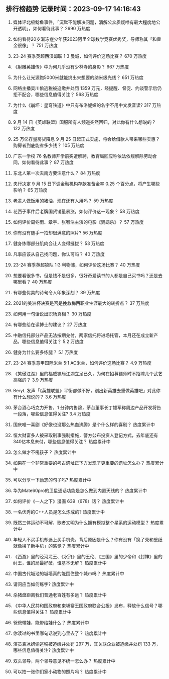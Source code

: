 
## 排行榜趋势 记录时间：2023-09-17 14:16:43
  
  1. 媒体评北极鲶鱼事件，「沉默不能解决问题，消解公众质疑唯有最大程度地公开透明」，如何看待此事？ 2690 万热度
    
  2. 如何看待20岁渐冻症少年获2023阿里全球数学竞赛优秀奖，导师称其「和霍金很像」？ 751 万热度
    
  3. 23-24 赛季英超西汉姆联 1:3 曼城，如何评价这场比赛？ 670 万热度
    
  4. 《射雕英雄传》中为何几乎没有少林寺的身影？ 667 万热度
    
  5. 为什么让光源跑5000米就能挑出来想要的纳米级光线？ 651 万热度
    
  6. 网络主播吴川偷逃税被追缴并处罚 1359 万元，经提醒、督促、约谈警示后仍拒不配合，哪些信息值得关注？ 568 万热度
    
  7. 为什么《崩坏：星穹铁道》中只有布洛妮娅的名字不用中文发音读? 317 万热度
    
  8. 9 月 14 日《英雄联盟》国服所有人频道突然回归，对此你有什么想说的？ 122 万热度
    
  9. 25 万亿存量房贷降息 9 月 25 日起正式实施，将会给借款人带来哪些实惠？购房者到底能省多少钱？ 105 万热度
    
  10. 广东一学校 76 名教师开学前突遭解聘，教育局回应称依法依规解除劳动合同，如何看待此事？ 87 万热度
    
  11. 东北人第一次去南方要注意什么？ 84 万热度
    
  12. 央行决定 9 月 15 日下调金融机构存款准备金率 0.25 个百分点，将产生哪些影响？ 65 万热度
    
  13. 老辈人做饭用的猪油，现在还有人用吗？ 59 万热度
    
  14. 花西子事件后老牌国货销量暴涨，如何评价这一现象？ 58 万热度
    
  15. 如何评价周冬雨、章宇、张宥浩主演的电影《鹦鹉杀》？ 57 万热度
    
  16. 你有没有随手一拍却很满意的照片? 56 万热度
    
  17. 健身练哪部分肌肉会让人变得挺拔？ 53 万热度
    
  18. 凡事应该从自己找问题，你认可吗？ 40 万热度
    
  19. 23-24 赛季英超狼队 1:3 利物浦，如何评价这场比赛？ 40 万热度
    
  20. 想要看很多书，但是钱不是很多，很好奇爱读书的人都是自己买书吗？还是去哪里看？ 40 万热度
    
  21. 有哪些优美的诗句令人印象深刻？ 39 万热度
    
  22. 2021的美洲杯决赛是否是挽救梅西职业生涯最大的转折点？ 37 万热度
    
  23. 如何用一句话说出职场真相？ 30 万热度
    
  24. 有哪些给在读博士的建议？ 27 万热度
    
  25. 中融信托部分产品无法按期兑付，两家信托将进场托管，本月还在成立新产品，哪些信息值得关注？ 5.2 万热度
    
  26. 健身为什么要多练腿？ 5.1 万热度
    
  27. 23-24 赛季意甲国际米兰 5:1 AC米兰，如何评价这场比赛？ 4.9 万热度
    
  28. 《笑傲江湖》里的福威镖局江湖立足已久，为何在招募镖师时不招聘几个武艺高强的？ 3.9 万热度
    
  29. BeryL 发声「《英雄联盟》平衡都做不好，别出新英雄去重做英雄吧」对此你有什么想说的？ 3.6 万热度
    
  30. 茅台酒心巧克力开售，1 分钟内售罄，茅台董事长丁雄军称周边产品开发将告一段落，哪些信息值得关注? 3.4 万热度
    
  31. 国庆唯一喜剧《好像也没那么热血沸腾》是个什么样的喜剧？ 热度累计中
    
  32. 恒大财富多人被采取刑事强制措施，警方公布投资人登记方式，去年底还有340亿本息未付，哪些信息值得关注？ 热度累计中
    
  33. 怎么做才不吼孩子？ 热度累计中
    
  34. 如果在一个非常重要的考古遗址正下方发现了更重要的遗址怎么办？ 热度累计中
    
  35. 可以分享一下励志的句子吗? 热度累计中
    
  36. 华为Mate60pro的卫星通话功能是怎么做到内置天线的？ 热度累计中
    
  37. 如何评价《一人之下》漫画 639（678）话？ 热度累计中
    
  38. 一名优秀的C++人员是怎么炼成的? 热度累计中
    
  39. 既然三体运动不可解，歌者文明为什么拥有模拟整个星系的运动模型？ 热度累计中
    
  40. 年轻人不买手机却迷上买手机壳，背后原因是什么？你有没有「换了壳和壁纸就像换了新手机」的感觉？ 热度累计中
    
  41. 《西游》里的泾河龙王、《水浒》里的王伦、《三国》里的少帝和《封神》里的纣王，谁的局最好破，谁基本无解？ 热度累计中
    
  42. 中国古代城池的城墙真的能围住整个城市吗？ 热度累计中
    
  43. 请问应当如何练字? 热度累计中
    
  44. 杀猪盘距离我们普通老百姓有多远？ 热度累计中
    
  45. 《中华人民共和国政府和柬埔寨王国政府联合公报》发布，释放什么信号？哪些信息值得关注？ 热度累计中
    
  46. 爸爸带娃，能带给娃什么？ 热度累计中
    
  47. 你读过的书里哪句话说到心里去了？ 热度累计中
    
  48. 演员袁冰妍偷逃税被追缴并处罚 297 万，其关联企业被追缴并处罚 133 万，哪些信息值得关注? 热度累计中
    
  49. 双头领导，两个领导意见不统一怎么办？ 热度累计中
    
  50. 可以拍一张你们家小动物的照片吗？ 热度累计中
    